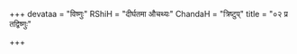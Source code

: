 +++
devataa = "विष्णुः"
RShiH = "दीर्घतमा औचथ्यः"
ChandaH = "त्रिष्टुप्"
title = "०२ प्र तद्विष्णुः"

+++
